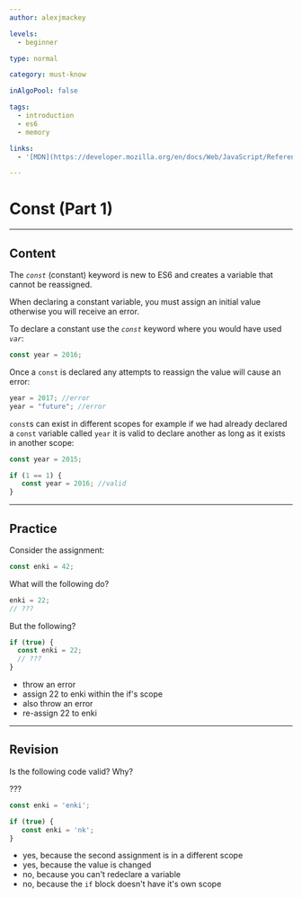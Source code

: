 ```yaml
---
author: alexjmackey

levels:
  - beginner

type: normal

category: must-know

inAlgoPool: false

tags:
  - introduction
  - es6
  - memory

links:
  - '[MDN](https://developer.mozilla.org/en/docs/Web/JavaScript/Reference/Statements/const){website}'

---
```

# Const (Part 1)

---
## Content

The *`const`* (constant) keyword is new to ES6 and creates a variable that cannot be reassigned.

When declaring a constant variable, you must assign an initial value otherwise you
will receive an error.

To declare a constant use the *`const`* keyword where you would have used *`var`*:

```javascript
const year = 2016;
```

Once a `const` is declared any attempts to reassign the value will cause an error:

```javascript
year = 2017; //error
year = "future"; //error
```

`const`s can exist in different scopes for example if we had already declared a `const` variable called `year` it is valid to declare another as long as it exists in another scope:

```javascript
const year = 2015;

if (1 == 1) {
   const year = 2016; //valid
}
```

---
## Practice

Consider the assignment:

```javascript
const enki = 42;
```

What will the following do?

```javascript
enki = 22;
// ???
```

But the following?

```javascript
if (true) {
  const enki = 22;
  // ???
}
```

* throw an error
* assign 22 to enki within the if's scope
* also throw an error
* re-assign 22 to enki

---
## Revision

Is the following code valid? Why?

???

```javascript
const enki = 'enki';

if (true) {
   const enki = 'nk';
}
```

* yes, because the second assignment is in a different scope
* yes, because the value is changed
* no, because you can't redeclare a variable
* no, because the `if` block doesn't have it's own scope